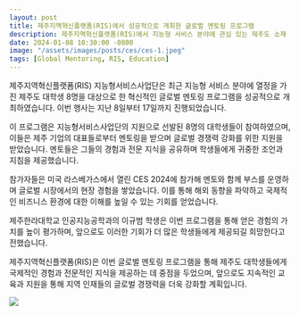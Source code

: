```yaml
---
layout: post
title: 제주지역혁신플랫폼(RIS)에서 성공적으로 개최한 글로벌 멘토링 프로그램
description: 제주지역혁신플랫폼(RIS)에서 지능형 서비스 분야에 관심 있는 제주도 소재 대학생들을 위한 글로벌 멘토링 프로그램을 성공적으로 마쳤습니다.
date: 2024-01-08 10:30:00 -0800
image: "/assets/images/posts/ces/ces-1.jpeg"
tags: [Global Mentoring, RIS, Education]
---
```


제주지역혁신플랫폼(RIS) 지능형서비스사업단은 최근 지능형 서비스 분야에 열정을 가진 제주도 대학생 8명을 대상으로 한 혁신적인 글로벌 멘토링 프로그램을 성공적으로 개최하였습니다. 이번 행사는 지난 8일부터 17일까지 진행되었습니다.

이 프로그램은 지능형서비스사업단의 지원으로 선발된 8명의 대학생들이 참여하였으며, 이들은 제주 기업의 대표들로부터 멘토링을 받으며 글로벌 경쟁력 강화를 위한 지원을 받았습니다. 멘토들은 그들의 경험과 전문 지식을 공유하며 학생들에게 귀중한 조언과 지침을 제공했습니다.

참가자들은 미국 라스베가스에서 열린 CES 2024에 참가해 멘토와 함께 부스를 운영하며 글로벌 시장에서의 현장 경험을 쌓았습니다. 이를 통해 해외 동향을 파악하고 국제적인 비즈니스 환경에 대한 이해를 높일 수 있는 기회를 얻었습니다.

제주한라대학교 인공지능공학과의 이규범 학생은 이번 프로그램을 통해 얻은 경험의 가치를 높이 평가하며, 앞으로도 이러한 기회가 더 많은 학생들에게 제공되길 희망한다고 전했습니다.

제주지역혁신플랫폼(RIS)은 이번 글로벌 멘토링 프로그램을 통해 제주도 대학생들에게 국제적인 경험과 전문적인 지식을 제공하는 데 중점을 두었으며, 앞으로도 지속적인 교육과 지원을 통해 지역 인재들의 글로벌 경쟁력을 더욱 강화할 계획입니다.

<div class="gallery-box">
  <div class="gallery">
    <img src="/assets/images/posts/ces/ces-2.jpeg" loading="lazy">
  </div>
</div>
